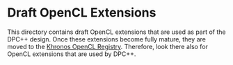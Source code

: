 # Draft OpenCL Extensions

This directory contains draft OpenCL extensions that are used as part of the
DPC++ design.  Once these extensions become fully mature, they are moved to the
[Khronos OpenCL Registry][1].  Therefore, look there also for OpenCL extensions
that are used by DPC++.

[1]: <https://www.khronos.org/registry/OpenCL>
